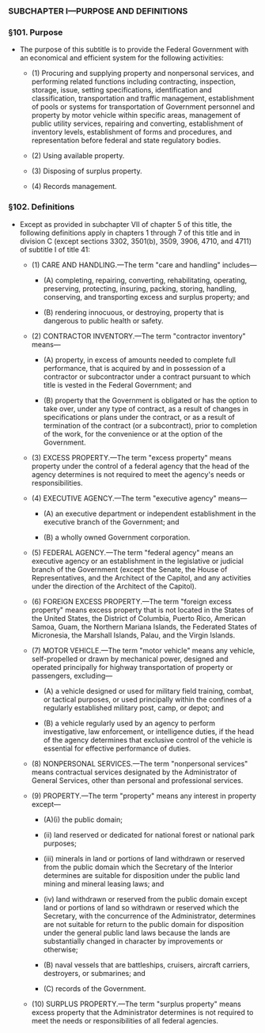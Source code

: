 ### SUBCHAPTER I—PURPOSE AND DEFINITIONS

### §101. Purpose
* The purpose of this subtitle is to provide the Federal Government with an economical and efficient system for the following activities:

  * (1) Procuring and supplying property and nonpersonal services, and performing related functions including contracting, inspection, storage, issue, setting specifications, identification and classification, transportation and traffic management, establishment of pools or systems for transportation of Government personnel and property by motor vehicle within specific areas, management of public utility services, repairing and converting, establishment of inventory levels, establishment of forms and procedures, and representation before federal and state regulatory bodies.

  * (2) Using available property.

  * (3) Disposing of surplus property.

  * (4) Records management.

### §102. Definitions
* Except as provided in subchapter VII of chapter 5 of this title, the following definitions apply in chapters 1 through 7 of this title and in division C (except sections 3302, 3501(b), 3509, 3906, 4710, and 4711) of subtitle I of title 41:

  * (1) CARE AND HANDLING.—The term "care and handling" includes—

    * (A) completing, repairing, converting, rehabilitating, operating, preserving, protecting, insuring, packing, storing, handling, conserving, and transporting excess and surplus property; and

    * (B) rendering innocuous, or destroying, property that is dangerous to public health or safety.


  * (2) CONTRACTOR INVENTORY.—The term "contractor inventory" means—

    * (A) property, in excess of amounts needed to complete full performance, that is acquired by and in possession of a contractor or subcontractor under a contract pursuant to which title is vested in the Federal Government; and

    * (B) property that the Government is obligated or has the option to take over, under any type of contract, as a result of changes in specifications or plans under the contract, or as a result of termination of the contract (or a subcontract), prior to completion of the work, for the convenience or at the option of the Government.


  * (3) EXCESS PROPERTY.—The term "excess property" means property under the control of a federal agency that the head of the agency determines is not required to meet the agency's needs or responsibilities.

  * (4) EXECUTIVE AGENCY.—The term "executive agency" means—

    * (A) an executive department or independent establishment in the executive branch of the Government; and

    * (B) a wholly owned Government corporation.


  * (5) FEDERAL AGENCY.—The term "federal agency" means an executive agency or an establishment in the legislative or judicial branch of the Government (except the Senate, the House of Representatives, and the Architect of the Capitol, and any activities under the direction of the Architect of the Capitol).

  * (6) FOREIGN EXCESS PROPERTY.—The term "foreign excess property" means excess property that is not located in the States of the United States, the District of Columbia, Puerto Rico, American Samoa, Guam, the Northern Mariana Islands, the Federated States of Micronesia, the Marshall Islands, Palau, and the Virgin Islands.

  * (7) MOTOR VEHICLE.—The term "motor vehicle" means any vehicle, self-propelled or drawn by mechanical power, designed and operated principally for highway transportation of property or passengers, excluding—

    * (A) a vehicle designed or used for military field training, combat, or tactical purposes, or used principally within the confines of a regularly established military post, camp, or depot; and

    * (B) a vehicle regularly used by an agency to perform investigative, law enforcement, or intelligence duties, if the head of the agency determines that exclusive control of the vehicle is essential for effective performance of duties.


  * (8) NONPERSONAL SERVICES.—The term "nonpersonal services" means contractual services designated by the Administrator of General Services, other than personal and professional services.

  * (9) PROPERTY.—The term "property" means any interest in property except—

    * (A)(i) the public domain;

    * (ii) land reserved or dedicated for national forest or national park purposes;

    * (iii) minerals in land or portions of land withdrawn or reserved from the public domain which the Secretary of the Interior determines are suitable for disposition under the public land mining and mineral leasing laws; and

    * (iv) land withdrawn or reserved from the public domain except land or portions of land so withdrawn or reserved which the Secretary, with the concurrence of the Administrator, determines are not suitable for return to the public domain for disposition under the general public land laws because the lands are substantially changed in character by improvements or otherwise;

    * (B) naval vessels that are battleships, cruisers, aircraft carriers, destroyers, or submarines; and

    * (C) records of the Government.


  * (10) SURPLUS PROPERTY.—The term "surplus property" means excess property that the Administrator determines is not required to meet the needs or responsibilities of all federal agencies.